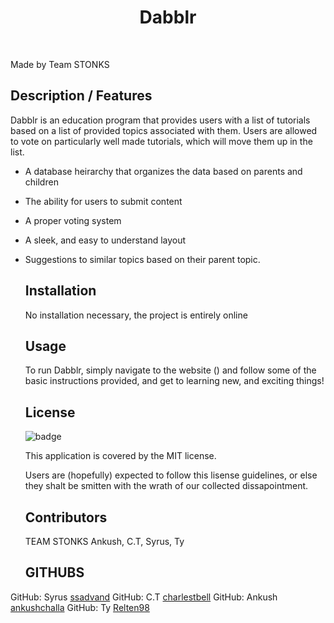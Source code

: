   <h1 align="center">Dabblr</h1>
  <br />
  
  Made by Team STONKS

  ## Description / Features
Dabblr is an education program that provides users with a list of tutorials based on a list of provided topics associated with them.
Users are allowed to vote on particularly well made tutorials, which will move them up in the list.

+ A database heirarchy that organizes the data based on parents and children

+ The ability for users to submit content 

+ A proper voting system

+ A sleek, and easy to understand layout

+ Suggestions to similar topics based on their parent topic.

  ## Installation
   No installation necessary, the project is entirely online
  
  ## Usage
   To run Dabblr, simply navigate to the website () and follow some of the basic instructions provided, and get to learning new, and exciting things!
  
   ## License
  ![badge](https://img.shields.io/badge/license-MIT-red)
  <br />

  This application is covered by the MIT license. 
  
  Users are (hopefully) expected to follow this lisense guidelines, or else they shalt be smitten with the wrath of our collected dissapointment.

  ## Contributors
  TEAM STONKS
Ankush, C.T, Syrus, Ty


  ## GITHUBS
GitHub: Syrus [ssadvand](https://github.com/ssadvand)
GitHub: C.T [charlestbell](https://github.com/charlestbell)
GitHub: Ankush [ankushchalla](https://github.com/ankushchalla)
GitHub: Ty [Relten98](https://github.com/Relten98)
  <br />
  <br />
  <br/>